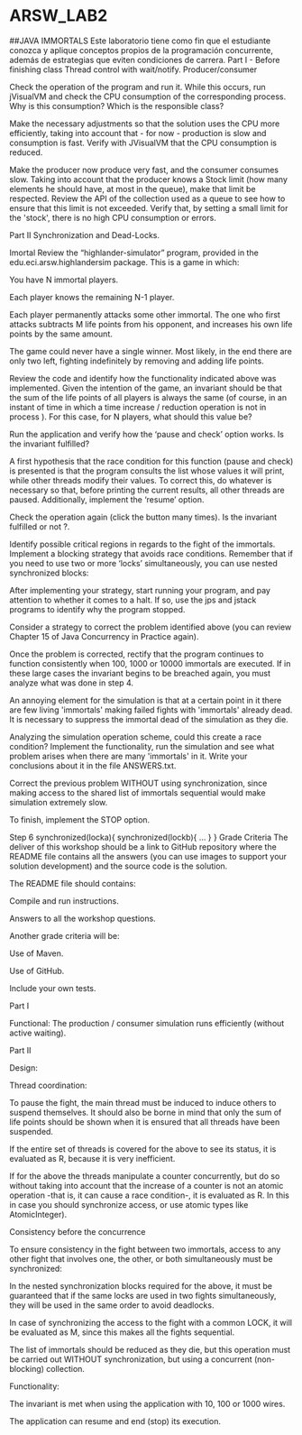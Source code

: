 # ARSW_LAB2

##JAVA IMMORTALS
Este laboratorio tiene como fin que el estudiante conozca y aplique conceptos propios de la programación concurrente, además de estrategias que eviten condiciones de carrera.
Part I - Before finishing class
Thread control with wait/notify. Producer/consumer

Check the operation of the program and run it. While this occurs, run jVisualVM and check the CPU consumption of the corresponding process. Why is this consumption? Which is the responsible class? 

Make the necessary adjustments so that the solution uses the CPU more efficiently, taking into account that - for now - production is slow and consumption is fast. Verify with JVisualVM that the CPU consumption is reduced. 

Make the producer now produce very fast, and the consumer consumes slow. Taking into account that the producer knows a Stock limit (how many elements he should have, at most in the queue), make that limit be respected. Review the API of the collection used as a queue to see how to ensure that this limit is not exceeded. Verify that, by setting a small limit for the 'stock', there is no high CPU consumption or errors.

Part II
Synchronization and Dead-Locks.


Imortal
Review the “highlander-simulator” program, provided in the edu.eci.arsw.highlandersim package. This is a game in which:

You have N immortal players. 

Each player knows the remaining N-1 player.

 Each player permanently attacks some other immortal. The one who first attacks subtracts M life points from his opponent, and increases his own life points by the same amount. 

The game could never have a single winner. Most likely, in the end there are only two left, fighting indefinitely by removing and adding life points. 

Review the code and identify how the functionality indicated above was implemented. Given the intention of the game, an invariant should be that the sum of the life points of all players is always the same (of course, in an instant of time in which a time increase / reduction operation is not in process ). For this case, for N players, what should this value be?

Run the application and verify how the ‘pause and check’ option works. Is the invariant fulfilled?

A first hypothesis that the race condition for this function (pause and check) is presented is that the program consults the list whose values ​​it will print, while other threads modify their values. To correct this, do whatever is necessary so that, before printing the current results, all other threads are paused. Additionally, implement the ‘resume’ option.

Check the operation again (click the button many times). Is the invariant fulfilled or not ?.

Identify possible critical regions in regards to the fight of the immortals. Implement a blocking strategy that avoids race conditions. Remember that if you need to use two or more ‘locks’ simultaneously, you can use nested synchronized blocks:

After implementing your strategy, start running your program, and pay attention to whether it comes to a halt. If so, use the jps and jstack programs to identify why the program stopped.

Consider a strategy to correct the problem identified above (you can review Chapter 15 of Java Concurrency in Practice again).

Once the problem is corrected, rectify that the program continues to function consistently when 100, 1000 or 10000 immortals are executed. If in these large cases the invariant begins to be breached again, you must analyze what was done in step 4.

An annoying element for the simulation is that at a certain point in it there are few living 'immortals' making failed fights with 'immortals' already dead. It is necessary to suppress the immortal dead of the simulation as they die. 

Analyzing the simulation operation scheme, could this create a race condition? Implement the functionality, run the simulation and see what problem arises when there are many 'immortals' in it. Write your conclusions about it in the file ANSWERS.txt. 

Correct the previous problem WITHOUT using synchronization, since making access to the shared list of immortals sequential would make simulation extremely slow. 

To finish, implement the STOP option.

Step 6
synchronized(locka){
	synchronized(lockb){
		…
	}
}
Grade Criteria
The deliver of this workshop should be a link to GitHub repository where the README file contains all the answers (you can use images to support your solution development) and the source code is the solution.

The README file should contains:

Compile and run instructions.

Answers to all the workshop questions. 

Another grade criteria will be:

Use of Maven.

Use of GitHub.

Include your own tests.

Part I

Functional: The production / consumer simulation runs efficiently (without active waiting).

Part II

Design:

Thread coordination:

To pause the fight, the main thread must be induced to induce others to suspend themselves. It should also be borne in mind that only the sum of life points should be shown when it is ensured that all threads have been suspended.

If the entire set of threads is covered for the above to see its status, it is evaluated as R, because it is very inefficient.

If for the above the threads manipulate a counter concurrently, but do so without taking into account that the increase of a counter is not an atomic operation -that is, it can cause a race condition-, it is evaluated as R. In this in case you should synchronize access, or use atomic types like AtomicInteger).

Consistency before the concurrence

To ensure consistency in the fight between two immortals, access to any other fight that involves one, the other, or both simultaneously must be synchronized:

In the nested synchronization blocks required for the above, it must be guaranteed that if the same locks are used in two fights simultaneously, they will be used in the same order to avoid deadlocks.

In case of synchronizing the access to the fight with a common LOCK, it will be evaluated as M, since this makes all the fights sequential.

The list of immortals should be reduced as they die, but this operation must be carried out WITHOUT synchronization, but using a concurrent (non-blocking) collection.

Functionality:

The invariant is met when using the application with 10, 100 or 1000 wires.

The application can resume and end (stop) its execution.
